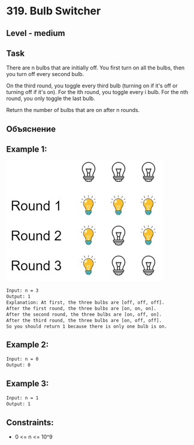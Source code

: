 # 319. Bulb Switcher


## Level - medium


## Task
There are n bulbs that are initially off. You first turn on all the bulbs, then you turn off every second bulb.

On the third round, you toggle every third bulb (turning on if it's off or turning off if it's on). 
For the ith round, you toggle every i bulb. For the nth round, you only toggle the last bulb.

Return the number of bulbs that are on after n rounds.


## Объяснение


## Example 1:
![img.png](img.png)
````
Input: n = 3
Output: 1
Explanation: At first, the three bulbs are [off, off, off].
After the first round, the three bulbs are [on, on, on].
After the second round, the three bulbs are [on, off, on].
After the third round, the three bulbs are [on, off, off]. 
So you should return 1 because there is only one bulb is on.
````


## Example 2:
````
Input: n = 0
Output: 0
````


## Example 3:
````
Input: n = 1
Output: 1
````


## Constraints:
- 0 <= n <= 10^9
